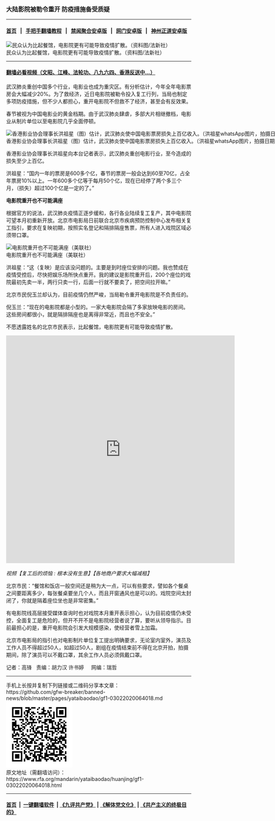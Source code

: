 ### 大陆影院被勒令重开  防疫措施备受质疑
------------------------

#### [首页](https://github.com/gfw-breaker/banned-news/blob/master/README.md) &nbsp;&nbsp;|&nbsp;&nbsp; [手把手翻墙教程](https://github.com/gfw-breaker/guides/wiki) &nbsp;&nbsp;|&nbsp;&nbsp; [禁闻聚合安卓版](https://github.com/gfw-breaker/bn-android) &nbsp;&nbsp;|&nbsp;&nbsp; [网门安卓版](https://github.com/oGate2/oGate) &nbsp;&nbsp;|&nbsp;&nbsp; [神州正道安卓版](https://github.com/SzzdOgate/update) 



<div id="headerimg">
 <img alt="民众认为比起餐馆，电影院更有可能导致疫情扩散。（资料图/法新社）" src="https://www.rfa.org/mandarin/yataibaodao/huanjing/gf1-03022020064018.html/522786.jpg/@@images/921f205f-dd0f-46f1-9182-e97615e653ac.jpeg" title="民众认为比起餐馆，电影院更有可能导致疫情扩散。（资料图/法新社）"/>
 <div id="headerimgcontents">
  <div id="headerimgcaption">
   <span>
    民众认为比起餐馆，电影院更有可能导致疫情扩散。（资料图/法新社）
   </span>
   <!-- zoomattribute -->
  </div>
  <!-- headerimgcaption -->
 </div>
 <!-- headerimagecontents -->
</div>

<hr/>


#### [翻墙必看视频（文昭、江峰、法轮功、八九六四、香港反送中...）](https://github.com/gfw-breaker/banned-news/blob/master/pages/link3.md)

<div id="storytext">
 <div>
  <div class="slot_header">
  </div>
 </div>
 <p>
  武汉肺炎重创中国多个行业，电影业也成为重灾区。有分析估计，今年全年电影票房会大幅减少20%。为了救经济，近日电影院被勒令投入复工行列，当局也制定多项防疫措施，但不少人都担心，重开电影院不但救不了经济，甚至会有反效果。
 </p>
 <p>
  春节被视为中国电影业的黄金档期。由于武汉肺炎肆虐，多部大片相继撤档，电影业从制片单位以至电影院几乎全面停顿。
 </p>
 <p>
 </p>
 <p>
 </p>
 <p>
  <div class="image-inline captioned" style="width:800px;">
   <div style="width:800px;">
    <img alt="香港影业协会理事长洪祖星（图）估计，武汉肺炎使中国电影票房损失上百亿收入。（洪祖星whatsApp图片，拍摄日期不详）" src="https://www.rfa.org/mandarin/yataibaodao/huanjing/gf1-03022020064018.html/hong-zuxing.jpg" title="香港影业协会理事长洪祖星（图）估计，武汉肺炎使中国电影票房损失上百亿收入。（洪祖星whatsApp图片，拍摄日期不详）"/>
   </div>
   <div class="image-caption">
    <span style="width:800px;">
     香港影业协会理事长洪祖星（图）估计，武汉肺炎使中国电影票房损失上百亿收入。（洪祖星whatsApp图片，拍摄日期不详）
    </span>
    <span class="copyright">
    </span>
   </div>
  </div>
 </p>
 <p>
  香港影业协会理事长洪祖星向本台记者表示，武汉肺炎重创电影行业，至今造成的损失至少上百亿。
 </p>
 <p>
  洪祖星：“国内一年的票房是600多个亿，春节的票房一般会达到60至70亿，占全年票房10%以上。一年600多个亿等于每月50个亿，现在已经停了两个多三个月，（损失）超过100个亿是一定的了。”
 </p>
 <p>
  <b>
   电影院重开也不可能满座
  </b>
 </p>
 <p>
  根据官方的说法，武汉肺炎疫情正逐步缓和，各行各业陆续复工复产，其中电影院可望本月初重新开放。北京市电影局日前联合北京市疾病预防控制中心发布相关复工指引，要求在复映初期，按照实名登记和隔排隔座售票，所有人进入戏院区域必须带口罩。
 </p>
 <p>
 </p>
 <p>
  <div class="image-inline captioned" style="width:1500px;">
   <div style="width:1500px;">
    <img alt="电影院重开也不可能满座（美联社）" src="https://www.rfa.org/mandarin/yataibaodao/huanjing/gf1-03022020064018.html/AP-0228050448187.jpg" title="电影院重开也不可能满座（美联社）"/>
   </div>
   <div class="image-caption">
    <span style="width:1500px;">
     电影院重开也不可能满座（美联社）
    </span>
    <span class="copyright">
    </span>
   </div>
  </div>
 </p>
 <p>
  洪祖星：“这（复映）是应该没问题的。主要是到时座位安排的问题。我也赞成在疫情受控后，尽快把娱乐场所快点重开。我的建议是影院重开后，200个座位的戏院最初先卖一半，两行只卖一行，后面一行就不要卖了，把空间拉开嘛。”
 </p>
 <p>
  北京市民倪玉兰却认为，目前疫情仍然严峻，当局勒令重开电影院是不负责任的。
 </p>
 <p>
  倪玉兰：“现在的电影院都是小型的。一家大电影院会隔了多家放映电影的房间。这些房间都很小，就是隔排隔座也是离得非常近，而且也不安全。”
 </p>
 <p>
  不愿透露姓名的北京市民表示，比起餐馆，电影院更有可能导致疫情扩散。
 </p>
 <p>
 </p>
 <p>
  <iframe frameborder="0" height="620" scrolling="no" src="https://www.facebook.com/plugins/video.php?href=https%3A%2F%2Fwww.facebook.com%2FRFAChinese%2Fvideos%2F205245404218130%2F&amp;show_text=0&amp;width=622" width="622">
  </iframe>
 </p>
 <p>
  <i>
   视频【复工后的烦恼 : 根本没有生意】【各地商户要求大幅减租】
  </i>
 </p>
 <p>
 </p>
 <p>
  北京市民：“餐馆和饭店一般空间还是稍为大一点，可以有些要求，譬如各个餐桌之间要距离多少，每张餐桌要坐几个人，而且开窗通风也是可以的。戏院空间太封闭了，你就是隔着座位坐也是非常密集。”
 </p>
 <p>
  有电影院线高层接受媒体查询时也对戏院本月重开表示担心，认为目前疫情仍未受控，全面复工是危险的，但开不开不是电影院经营者说了算，要听从领导指示。目前最担心的是，重开电影院会引发大规模感染，使经营者雪上加霜。
 </p>
 <p>
  北京市电影局的指引也对电影制片单位复工提出明确要求，无论室内室外，演员及工作人员不得超过50人，如超过50人，剧组在疫情结束前不得在北京开拍，拍摄期间，除了演员可以不戴口罩，其余工作人员必须佩戴口罩。
 </p>
 <p>
 </p>
 <p>
  记者：高锋   责编：胡力汉 许书婷     网编：瑞哲
 </p>
</div>

<hr/>
手机上长按并复制下列链接或二维码分享本文章：<br/>
https://github.com/gfw-breaker/banned-news/blob/master/pages/yataibaodao/gf1-03022020064018.md <br/>
<a href='https://github.com/gfw-breaker/banned-news/blob/master/pages/yataibaodao/gf1-03022020064018.md'><img src='https://github.com/gfw-breaker/banned-news/blob/master/pages/yataibaodao/gf1-03022020064018.md.png'/></a> <br/>
原文地址（需翻墙访问）：https://www.rfa.org/mandarin/yataibaodao/huanjing/gf1-03022020064018.html


------------------------
#### [首页](https://github.com/gfw-breaker/banned-news/blob/master/README.md) &nbsp;|&nbsp; [一键翻墙软件](https://github.com/gfw-breaker/nogfw/blob/master/README.md) &nbsp;| [《九评共产党》](https://github.com/gfw-breaker/9ping.md/blob/master/README.md#九评之一评共产党是什么) | [《解体党文化》](https://github.com/gfw-breaker/jtdwh.md/blob/master/README.md) | [《共产主义的终极目的》](https://github.com/gfw-breaker/gczydzjmd.md/blob/master/README.md)


<img src='http://gfw-breaker.win/banned-news/pages/yataibaodao/gf1-03022020064018.md' width='0px' height='0px'/>